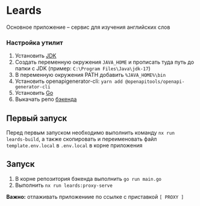 # Leards

Основное приложение – сервис для изучения английских слов

### Настройка утилит
1. Установить [JDK](https://www.oracle.com/java/technologies/javase/jdk17-archive-downloads.html)
2. Создать переменную окружения `JAVA_HOME` и прописать туда путь до папки с JDK (пример: `C:\Program Files\Java\jdk-17`)
3. В переменную окружения PATH добавить `%JAVA_HOME%\bin`
4. Установить openapigenerator-cli: `yarn add @openapitools/openapi-generator-cli`
5. Установить [Go](https://go.dev/doc/install)
6. Выкачать репо [бэкенда](https://github.com/AkshachRd/leards-backend-go)

## Первый запуск
Перед первым запуском необходимо выполнить команду `nx run leards-build`, а также скопировать 
и переименовать файл `template.env.local` в `.env.local` в корне приложения

## Запуск

1. В корне репозитория бэкенда выполнить `go run main.go`
2. Выполнить `nx run leards:proxy-serve`

**Важно:** отлаживать приложениие по ссылке с приставкой `[ PROXY ]`

